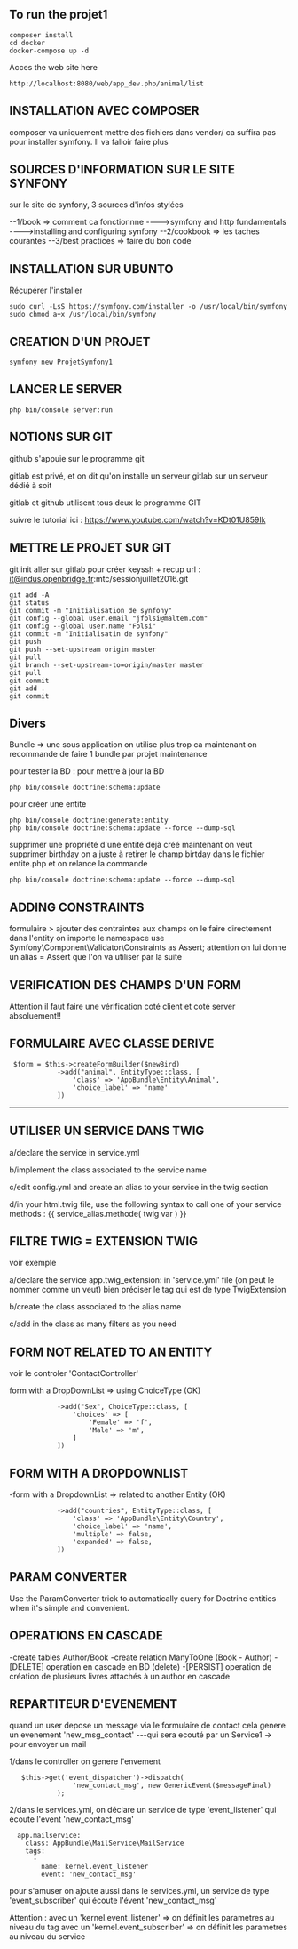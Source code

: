 ## To run the projet1
```
composer install
cd docker
docker-compose up -d
```

Acces the web site here
```
http://localhost:8080/web/app_dev.php/animal/list
```

## INSTALLATION AVEC COMPOSER
composer va uniquement mettre des fichiers dans vendor/
ca suffira pas pour installer symfony. Il va falloir faire plus

## SOURCES D'INFORMATION SUR LE SITE SYNFONY
sur le site de synfony, 3 sources d'infos stylées

--1/book => comment ca fonctionnne
---->symfony and http fundamentals
---->installing and configuring synfony
--2/cookbook => les taches courantes
--3/best practices => faire du bon code

## INSTALLATION SUR UBUNTO

Récupérer l'installer
```
sudo curl -LsS https://symfony.com/installer -o /usr/local/bin/symfony
sudo chmod a+x /usr/local/bin/symfony
```

## CREATION D'UN PROJET
```
symfony new ProjetSymfony1
```

## LANCER LE SERVER
```
php bin/console server:run
```

## NOTIONS SUR GIT
github s'appuie sur le programme git

gitlab est privé, et on dit qu'on installe un serveur gitlab sur un serveur
dédié à soit

gitlab et github utilisent tous deux le programme GIT

suivre le tutorial ici : https://www.youtube.com/watch?v=KDt01U859Ik

## METTRE LE PROJET SUR GIT

git init
aller sur gitlab pour créer keyssh + recup url :
it@indus.openbridge.fr:mtc/sessionjuillet2016.git

```
git add -A
git status
git commit -m "Initialisation de synfony"
git config --global user.email "jfolsi@maltem.com"
git config --global user.name "Folsi"
git commit -m "Initialisatin de synfony"
git push
git push --set-upstream origin master
git pull
git branch --set-upstream-to=origin/master master
git pull
git commit
git add .
git commit
```

## Divers

Bundle => une sous application
on utilise plus trop ca maintenant
on recommande de faire 1 bundle par projet maintenance

pour tester la BD : pour mettre à jour la BD
```
php bin/console doctrine:schema:update
```

pour créer une entite
```
php bin/console doctrine:generate:entity
php bin/console doctrine:schema:update --force --dump-sql
```

supprimer une propriété d'une entité déjà créé
maintenant on veut supprimer birthday
on a juste à retirer le champ birtday dans le fichier entite.php
et on relance la commande
```
php bin/console doctrine:schema:update --force --dump-sql
```

## ADDING CONSTRAINTS
formulaire > ajouter des contraintes aux champs
on le faire directement dans l'entity
on importe le namespace
use Symfony\Component\Validator\Constraints as Assert;
attention on lui donne un alias = Assert que l'on va utiliser par la suite

## VERIFICATION DES CHAMPS D'UN FORM
Attention il faut faire une vérification coté client
et coté server absoluement!!

## FORMULAIRE AVEC CLASSE DERIVE
```
 $form = $this->createFormBuilder($newBird)
            ->add("animal", EntityType::class, [
                'class' => 'AppBundle\Entity\Animal',
                'choice_label' => 'name'
            ])
```

--------------------------------------------------------
## UTILISER UN SERVICE DANS TWIG

a/declare the service in service.yml

b/implement the class associated to the service name

c/edit config.yml and create an alias to your service in the twig section

d/in your html.twig file, use the following syntax to call one of your service methods :
{{ service_alias.methode( twig var ) }}

## FILTRE TWIG = EXTENSION TWIG

voir exemple

a/declare the service app.twig_extension: in 'service.yml' file
(on peut le nommer comme un veut)
bien préciser le tag qui est de type TwigExtension

b/create the class associated to the alias name

c/add in the class as many filters as you need

## FORM NOT RELATED TO AN ENTITY

voir le controler 'ContactController'

form with a DropDownList => using ChoiceType (OK)
```
            ->add("Sex", ChoiceType::class, [
                'choices' => [
                    'Female' => 'f',
                    'Male' => 'm',
                ]
            ])
```

## FORM WITH A DROPDOWNLIST

-form with a DropdownList => related to another Entity (OK)

```
            ->add("countries", EntityType::class, [
                'class' => 'AppBundle\Entity\Country',
                'choice_label' => 'name',
                'multiple' => false,
                'expanded' => false,
            ])
```
## PARAM CONVERTER

Use the ParamConverter trick to automatically query for Doctrine entities when it's simple and convenient.

## OPERATIONS EN CASCADE

-create tables Author/Book
-create relation ManyToOne (Book - Author)
-[DELETE] operation en cascade en BD (delete)
-[PERSIST] operation de création de plusieurs livres attachés à un author en cascade

## REPARTITEUR D'EVENEMENT

quand un user depose un message via le formulaire de contact
cela genere un evenement 'new_msg_contact'
---qui sera ecouté par un Service1 -> pour envoyer un mail

1/dans le controller on genere l'envement

```
   $this->get('event_dispatcher')->dispatch(
                'new_contact_msg', new GenericEvent($messageFinal)
            );
```

2/dans le services.yml, on déclare un service de type 'event_listener'
qui écoute l'event 'new_contact_msg'

```
  app.mailservice:
    class: AppBundle\MailService\MailService
    tags:
      -
        name: kernel.event_listener
        event: 'new_contact_msg'
```

pour s'amuser on ajoute aussi dans le services.yml, un service de type 'event_subscriber'
qui écoute l'évent 'new_contact_msg'

Attention :
avec un 'kernel.event_listener' => on définit les parametres au niveau du tag
avec un 'kernel.event_subscriber' => on définit les parametres au niveau du service
